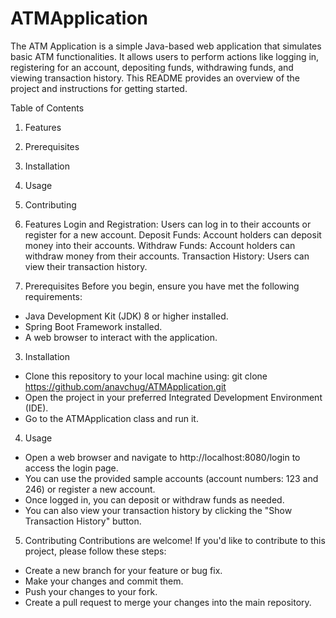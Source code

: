 # ATMApplication
The ATM Application is a simple Java-based web application that simulates basic ATM functionalities. It allows users to perform actions like logging in, registering for an account, depositing funds, withdrawing funds, and viewing transaction history. This README provides an overview of the project and instructions for getting started.

Table of Contents
1. Features
2. Prerequisites
3. Installation
4. Usage
5. Contributing

1. Features
Login and Registration: Users can log in to their accounts or register for a new account.
Deposit Funds: Account holders can deposit money into their accounts.
Withdraw Funds: Account holders can withdraw money from their accounts.
Transaction History: Users can view their transaction history.

2. Prerequisites
Before you begin, ensure you have met the following requirements:

- Java Development Kit (JDK) 8 or higher installed.
- Spring Boot Framework installed.
- A web browser to interact with the application.

3. Installation
- Clone this repository to your local machine using: git clone https://github.com/anavchug/ATMApplication.git
- Open the project in your preferred Integrated Development Environment (IDE).
- Go to the ATMApplication class and run it.

4. Usage
- Open a web browser and navigate to http://localhost:8080/login to access the login page.
- You can use the provided sample accounts (account numbers: 123 and 246) or register a new account.
- Once logged in, you can deposit or withdraw funds as needed.
- You can also view your transaction history by clicking the "Show Transaction History" button.

5. Contributing
Contributions are welcome! If you'd like to contribute to this project, please follow these steps:
- Create a new branch for your feature or bug fix.
- Make your changes and commit them.
- Push your changes to your fork.
- Create a pull request to merge your changes into the main repository.
